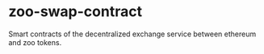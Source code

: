 # zoo-swap-contract
Smart contracts of the decentralized exchange service between ethereum and zoo tokens.
